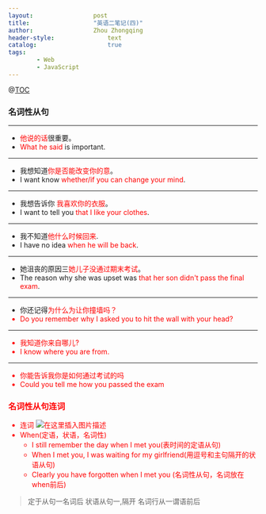```yaml
---
layout:					post
title:					"英语二笔记(四)"
author:					Zhou Zhongqing
header-style:				text
catalog:					true
tags:
		- Web
		- JavaScript
---
```

@[TOC](目录)
### 名词性从句
----------------------------------
- <font color="red">他说的话</font>很重要。
- <font color="red">What he said</font> is important.
 
----------------------------------------
- 我想知道<font color="red">你是否能改变你的意</font>。
- I want know <font color="red">whether/if you can change your mind</font>.
-----------------------
- 我想告诉你 <font color="red">我喜欢你的衣服</font>。
- I want to tell you  <font color="red">that I like your clothes</font>.
------------------------
- 我不知道<font color="red">他什么时候回来</font>.
- I have no idea <font color="red"> when he will be back</font>.
-----------------------
- 她沮丧的原因三<font color="red">她儿子没通过期末考试</font>。
- The reason why she was upset was<font color="red"> that her son didn't pass the final exam</font>.
-------------------------------------------
- 你还记得<font color="red">为什么为让你撞墙吗</fon>？
- Do you remember <font color="red">why I asked you to hit the wall with your head</font>?
----------------------
- 我知道<font color="red">你来自哪儿</font>?
- I know <font color="red">where you are from</font>.
--------------------------------
- 你能告诉我<font color="red">你是如何通过考试的吗</font>
- Could you tell me <font color="red">how you passed the exam</font>


### 名词性从句连词
- 连词
![在这里插入图片描述](https://i-blog.csdnimg.cn/blog_migrate/1f86d74e9543872497178c1d3438a41a.png)
- When(定语，状语，名词性)
	- I still remember the day  <font color="red">when I met you</font>(表时间的定语从句)
	- <font color="red">When I met you</font>, I was waiting for my girlfriend(用逗号和主句隔开的状语从句)
	- Clearly you have forgotten <font color="red">when I met you</font> (名词性从句，名词放在when前后)
> 定于从句一名词后
状语从句一,隔开
名词行从一谓语前后





































